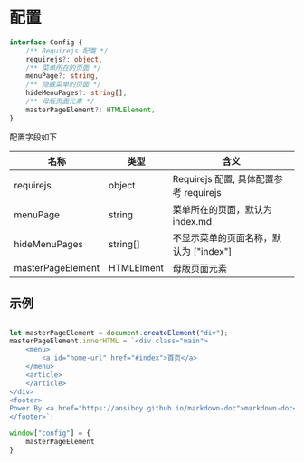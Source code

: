 # 配置

```ts
interface Config {
    /** Requirejs 配置 */
    requirejs?: object,
    /** 菜单所在的页面 */
    menuPage?: string,
    /** 隐藏菜单的页面 */
    hideMenuPages?: string[],
    /** 母版页面元素 */
    masterPageElement?: HTMLElement,
}
```

配置字段如下

名称              | 类型       | 含义
------------------|------------|---------------------
requirejs         | object     | Requirejs 配置, 具体配置参考 requirejs
menuPage          | string     | 菜单所在的页面，默认为 index.md
hideMenuPages     | string[]   | 不显示菜单的页面名称，默认为 ["index"]
masterPageElement | HTMLElment | 母版页面元素

## 示例

```js

let masterPageElement = document.createElement("div");
masterPageElement.innerHTML = `<div class="main">
    <menu>
        <a id="home-url" href="#index">首页</a>
    </menu>
    <article>
    </article>
</div>
<footer>
Power By <a href="https://ansiboy.github.io/markdown-doc">markdown-doc</a>
</footer>`;

window["config"] = {
    masterPageElement
}

```


